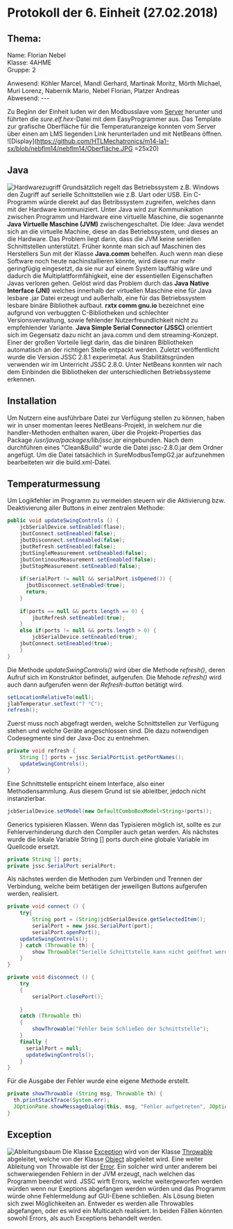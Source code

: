 # Protokoll der 6. Einheit (27.02.2018)

## Thema: 

Name:     Florian Nebel  
Klasse:   4AHME  
Gruppe:   2  

Anwesend: Köhler Marcel, Mandl Gerhard, Martinak Moritz, Mörth Michael, Muri Lorenz, Nabernik Mario, Nebel Florian, Platzer Andreas  
Abwesend: ---

Zu Beginn der Einheit luden wir den Modbusslave vom [Server](https://www.htl-mechatronik.at/svn/modbus/) herunter und führten die *sure.elf.hex*-Datei mit dem EasyProgrammer aus. Das Template zur grafische Oberfläche für die Temperaturanzeige konnten vom Server über einen am LMS liegenden Link herunterladen und mit NetBeans öffnen.
![Display](https://github.com/HTLMechatronics/m14-la1-sx/blob/nebflm14/nebflm14/Oberfläche.JPG =25x20)

## Java
![Hardwarezugriff](https://github.com/HTLMechatronics/m14-la1-sx/blob/nebflm14/nebflm14/Hardwarezugriff.jpg)
Grundsätzlich regelt das Betriebssystem z.B. Windows den Zugriff auf serielle Schnittstellen wie z.B. Uart oder USB. Ein C-Programm würde dierekt auf das Betribssystem zugreifen, welches dann mit der Hardware kommuniziert.
Unter Java wird zur Kommunikation zwischen Programm und Hardware eine virtuelle Maschine, die sogenannte **Java Virtuelle Maschine (JVM)** zwischengeschaltet. Die Idee: Java wendet sich an die virtuelle Machine, diese an das Betriebssystem, und dieses an die Hardware. Das Problem liegt darin, dass die JVM keine seriellen Schnittstellen unterstützt. Früher konnte man sich auf Maschinen des Herstellers Sun mit der Klasse **Java.comm** behelfen. Auch wenn man diese Software noch heute nachinstallieren könnte, wird diese nur mehr geringfügig eingesetzt, da sie nur auf einem System lauffähig wäre und dadurch die Multiplattformfähigkeit, eine der essentiellen Eigenschaften Javas verloren gehen.
Gelöst wird das Problem durch das **Java Native Interface (JNI)** welches innerhalb der virtuellen Maschine eine für Java lesbare .jar Datei erzeugt und außerhalb, eine für das Betriebssystem lesbare binäre Bibliothek aufbaut. **rxtx comm gnu.io** bezeichnet eine aufgrund von verbuggten C-Bibliotheken und schlechter Versionsverwaltung, sowie fehlender Nutzerfreundlichkeit nicht zu empfehlender Variante. **Java Simple Serial Connector (JSSC)** orientiert sich im Gegensatz dazu nicht an java.comm und dem streaming-Konzept. Einer der großen Vorteile liegt darin, das die binären Bibliotheken automatisch an der richtigen Stelle entpackt werden. Zuletzt veröffentlicht wurde die Version JSSC 2.8.1 experimetal. Aus Stabilitätsgründen verwenden wir im Unterricht JSSC 2.8.0. Unter NetBeans konnten wir nach dem Einbinden die Bibliotheken der unterschiedlichen Betriebssysteme erkennen.

## Installation
Um Nutzern eine ausführbare Datei zur Verfügung stellen zu können, haben wir in unser momentan leeres NetBeans-Projekt, in welchem nur die handler-Methoden enthalten waren, über die Projekt-Properties das Package */usr/java/packages/lib/jssc.jar* eingebunden. Nach dem durchführen eines "Clean&Build" wurde die Datei jssc-2.8.0.jar dem Ordner angefügt. Um die Datei tatsächlich in SureModbusTempG2.jar aufzunehmen bearbeiteten wir die build.xml-Datei.

## Temperaturmessung
Um Logikfehler im Programm zu vermeiden steuern wir die Aktivierung bzw. Deaktivierung aller Buttons in einer zentralen Methode:
```java
public void updateSwingControls () {
    jcbSerialDevice.setEnabled(flase);
    jbutConnect.setEneabled(false);
    jbutDisconnect.setEneabled(false);
    jbutRefresh.setEneabled(false);
    jbutSingleMeasurement.setEneabled(false);
    jbutContinousMeasurement.setEneabled(false);
    jbutStopMeasurement.setEneabled(false);
    
    if(serialPort != null && serialPort.isOpened()) {
      jbutDisconnect.setEnabled(true);
      return;
    }
      
    if(ports == null && ports.length == 0) {
        jbutRefresh.setEneabled(true);
    }
    else if(ports != null && ports.length > 0) {
        jcbSerialDevice.setEneabled(true);
	jbutConnect.setEneabled(true);
    }
}
```
Die Methode *updateSwingControls()* wird über die Methode *refresh()*, deren Aufruf sich im Konstruktor befindet, aufgerufen.
Die Mehode *refresh()* wird auch dann aufgerufen wenn der *Refresh-button* betätigt wird.
```java
setLocationRelativeTo(null);
jlabTemperatur.setText("? °C");
refresh();
```
Zuerst muss noch abgefragt werden, welche Schnittstellen zur Verfügung stehen und welche Geräte angeschlossen sind. Die dazu notwendigen Codesegmente sind der Java-Doc zu entnehmen.
```java
private void refresh {
    String [] ports = jssc.SerialPortList.getPortNames();
    updateSwingControls();
}
```
Eine Schnittstelle entspricht einem Interface, also einer Methodensammlung. Aus diesem Grund ist sie ableitber, jedoch nicht instanzierbar.
```java
jcbSerialDevice.setModel(new DefaultComboBoxModel<String>(ports));
```
*<E>* Generics typisieren Klassen. Wenn das Typisieren möglich ist, sollte es zur Fehlerverhinderung durch den Compiler auch getan werden.
Als nächstes wurde die lokale Variable String [] ports durch eine globale Variable im Quellcode ersetzt.

```java
private String [] ports;
private jssc.SerialPort serialPort;
```
Als nächstes werden die Methoden zum Verbinden und Trennen der Verbindung, welche beim betätigen der jeweiligen Buttons aufgerufen werden, realisiert.
```java
private void connect () {
    try{
        String port = (String)jcbSerialDevice.getSelectedItem();
        serialPort = new jssc.SerialPort(port);
        serialPort.openPort();
	updateSwingControls();
    } catch (Throwable th) {
        show Throwable("Serielle Schnittstelle kann nicht geöffnet werden", th);
    }
}
```

```java
private void disconnect () {
    try
    {
        serialPort.closePort();
	
    } 
    catch (Throwable th)
    {
        showThrowable("Fehler beim Schließen der Schnittstelle");
    }
    finally {
      serialPort = null;
      updateSwingControls();
    }
}
```
Für die Ausgabe der Fehler wurde eine eigene Methode erstellt.
```java
private showThrowable (String msg, Throwable th) {
  th.printStackTrace(System.err);
  JOptionPane.showMessageDialog(this, msg, "Fehler aufgetreten", JOptionPane.ERROR_MESSAGE);
}
```

## Exception
![Ableitungsbaum](https://github.com/HTLMechatronics/m14-la1-sx/blob/nebflm14/nebflm14/Exception.jpg)
Die Klasse [Exception](https://docs.oracle.com/javase/7/docs/api/java/lang/Exception.html) wird von der Klasse [Throwable](https://docs.oracle.com/javase/7/docs/api/java/lang/Throwable.html) abgeleitet, welche von der Klasse [Object](https://docs.oracle.com/javase/7/docs/api/java/lang/Object.html) abgeleitet wird. Eine weiter Ableitung von Throwable ist der [Error](https://docs.oracle.com/javase/7/docs/api/java/lang/Error.html). Ein solcher wird unter anderem bei schwerwiegenden Fehlern in der JVM erzeugt, nach welchen das Programm beendet wird. JSSC wirft Errors, welche weitergeworfen werden würden wenn nur Exeptions abgefangen werden würden und das Programm würde ohne Fehlermeldung auf GUI-Ebene schließen. Als Lösung bieten sich zwei Möglichkeiten an. Entweder es werden alle Throwables abgefangen, oder es wird ein Multicatch realisiert. In beiden Fällen könnten sowohl Errors, als auch Exceptions behandelt werden.
